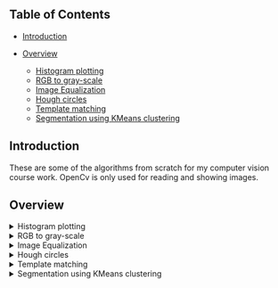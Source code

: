 
## Table of Contents

- [Introduction](#introduction)

- [Overview](#overview)
  - [Histogram plotting](#histogram-plotting)
  - [RGB to gray-scale](#RGB-to-gray-scale)
  - [Image Equalization](#Image-Equalization)
  - [Hough circles](#Hough-circles)
  - [Template matching](#Template-matching)
  - [Segmentation using KMeans clustering](#Segmentation-using-KMeans-clustering)

## Introduction
These are some of the algorithms from scratch for my computer vision course work. OpenCv is only used for reading and showing images.


## Overview

<details>
<summary>Histogram plotting</summary>
  

 ``` RGB Histogram:                              RGB CDF:                          ```    
<img width="35%" img height="35%" alt="rgb_histogram" src="https://github.com/HagerSherif/Computer-Vision-Implementations/assets/93436199/bf228b00-bd88-4547-9d17-f75e06724fed"><img width="35%" img height="35%" alt="rgb_cumulative" src="https://github.com/HagerSherif/Computer-Vision-Implementations/assets/93436199/782059e2-6ee3-4c79-a858-2f171c06dc83">
  
 ``` Grey-scale Histogram:                       Grey-scale CDF:                    ```      
<img width="35%" img height="35%" alt="gray_cumulative" src="https://github.com/HagerSherif/Computer-Vision-Implementations/assets/93436199/2f234d44-d2a8-47b6-bb6d-5840223d3922"><img width="35%" img height="35%" alt="gray_histo (2)" src="https://github.com/HagerSherif/Computer-Vision-Implementations/assets/93436199/190b864f-50e4-4e20-8755-80aff66bb1c9">  



</details>

<details>
<summary>RGB to gray-scale</summary>
  

 ``` Before:                                                            After:                            ```   
  
<img width="50%" img height="50%" alt="whats2" src="https://github.com/HagerSherif/Computer-Vision-Implementations/assets/93436199/f2adb2ef-b9f5-4d13-9e4c-2ec0f93bb0a8"><img width="50%" img height="50%" alt="whats2" src="https://github.com/HagerSherif/Computer-Vision-Implementations/assets/93436199/bdccf89c-dc1b-4cd7-bcf8-44cf6bd1e8d2">


</details>

<details>
<summary>Image Equalization</summary>
  

 ``` Before:                                      After:                                  ```              

![whats](https://github.com/HagerSherif/Computer-Vision-Implementations/assets/93436199/72902b98-ff3e-4c08-865b-b76a96e8c3bd) 
![equalizeed](https://github.com/HagerSherif/Computer-Vision-Implementations/assets/93436199/7138a66b-a453-4c18-9bac-ddae34af8e14)
    
![gray](https://github.com/HagerSherif/Computer-Vision-Implementations/assets/93436199/1af1007d-9435-41ec-bcf6-aa80d4428105)
![equalized_gray](https://github.com/HagerSherif/Computer-Vision-Implementations/assets/93436199/cf63ee95-ee08-4bd2-baf4-f272d4937101)

  
<p> Linear CDF after equalization : </p> 
<img width="35%" img height="35%" alt="equalized_rgb_cumulative" src="https://github.com/HagerSherif/Computer-Vision-Implementations/assets/93436199/f746bdfd-07d6-402b-8383-01c1e6a43b61">

</details>


<details>
<summary>Hough circles</summary>
 
<img width="50%" img height="50%" alt="coins" src="https://github.com/HagerSherif/Computer-Vision-Implementations/assets/93436199/6237fa9e-5d74-4567-a9c7-98e0696d7526"><img width="50%" img height="50%" alt="coinsdetected" src="https://github.com/HagerSherif/Computer-Vision-Implementations/assets/93436199/38086cc6-4a96-492b-8f48-2fb0c1cc8eb3">
</details>



<details>
<summary>Template matching</summary>


</details>


<details>
<summary>Segmentation using KMeans clustering</summary>

   ``` Before:                                        After:                                      ```              
  <img width="35%" img height="35%" alt="tower" src="https://github.com/HagerSherif/Computer-Vision-Implementations/assets/93436199/fea6add7-b1bf-49ae-8c77-2f5062e34ae2"><img width="35%" img height="35%" alt="tower2" src="https://github.com/HagerSherif/Computer-Vision-Implementations/assets/93436199/08deb3cd-4d8d-47c7-9b97-71ddd7fb0b79">
  
<img width="35%" img height="35%" alt="veggies" src="https://github.com/HagerSherif/Computer-Vision-Implementations/assets/93436199/55a5e080-deee-4468-9294-6e87890d9554"><img width="35%" img height="35%" alt="another_6_clusters" src="https://github.com/HagerSherif/Computer-Vision-Implementations/assets/93436199/41870bc6-b2d9-4085-bd9b-97d27c6fce65">


  
  
</details>
